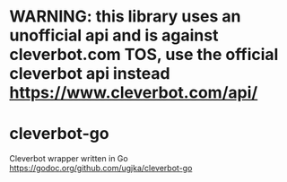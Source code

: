 # WARNING: this library uses an unofficial api and is against cleverbot.com TOS, use the official cleverbot api instead https://www.cleverbot.com/api/

# cleverbot-go
Cleverbot wrapper written in Go https://godoc.org/github.com/ugjka/cleverbot-go
